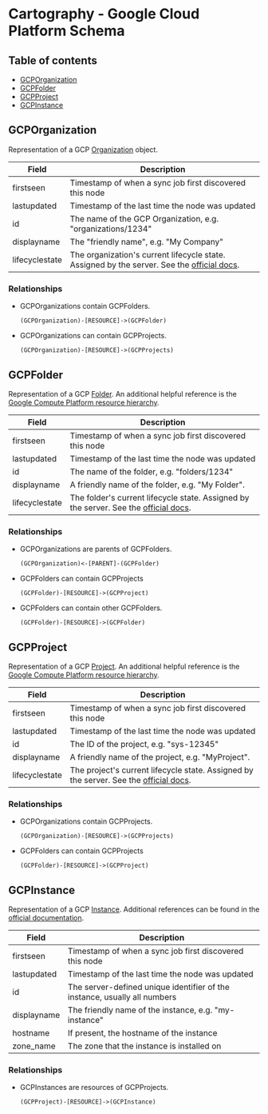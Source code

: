# Cartography - Google Cloud Platform Schema

## Table of contents

- [GCPOrganization](#gcporganization)
- [GCPFolder](#gcpfolder)
- [GCPProject](#gcpproject)
- [GCPInstance](#gcpinstance)

## GCPOrganization

Representation of a GCP [Organization](https://cloud.google.com/resource-manager/reference/rest/v1/organizations) object.


| Field | Description |
|-------|--------------| 
| firstseen| Timestamp of when a sync job first discovered this node  |
| lastupdated |  Timestamp of the last time the node was updated | 
| id | The name of the GCP Organization, e.g. "organizations/1234" |
| displayname | The "friendly name", e.g. "My Company"
| lifecyclestate | The organization's current lifecycle state. Assigned by the server.  See the [official docs](https://cloud.google.com/resource-manager/reference/rest/v1/organizations#LifecycleState).

### Relationships

- GCPOrganizations contain GCPFolders.

    ```
    (GCPOrganization)-[RESOURCE]->(GCPFolder)
    ```
    
- GCPOrganizations can contain GCPProjects.

    ```
    (GCPOrganization)-[RESOURCE]->(GCPProjects)
    ```

 ## GCPFolder
 
 Representation of a GCP [Folder](https://cloud.google.com/resource-manager/reference/rest/v2/folders).  An additional helpful reference is the [Google Compute Platform resource hierarchy](https://cloud.google.com/resource-manager/docs/cloud-platform-resource-hierarchy).

| Field | Description |
|-------|--------------| 
| firstseen| Timestamp of when a sync job first discovered this node  |
| lastupdated |  Timestamp of the last time the node was updated | 
| id | The name of the folder, e.g. "folders/1234"|
| displayname | A friendly name of the folder, e.g. "My Folder".
| lifecyclestate | The folder's current lifecycle state. Assigned by the server.  See the [official docs](https://cloud.google.com/resource-manager/reference/rest/v2/folders#LifecycleState).
 
 
 ### Relationships
 
 - GCPOrganizations are parents of GCPFolders.

    ```
    (GCPOrganization)<-[PARENT]-(GCPFolder)
    ```
    
 - GCPFolders can contain GCPProjects
 
    ```
    (GCPFolder)-[RESOURCE]->(GCPProject)
    ```
    
 - GCPFolders can contain other GCPFolders.
 
    ```
    (GCPFolder)-[RESOURCE]->(GCPFolder)
    ```
 
 ## GCPProject
 
 Representation of a GCP [Project](https://cloud.google.com/resource-manager/reference/rest/v1/projects).  An additional helpful reference is the [Google Compute Platform resource hierarchy](https://cloud.google.com/resource-manager/docs/cloud-platform-resource-hierarchy).

| Field | Description |
|-------|--------------| 
| firstseen| Timestamp of when a sync job first discovered this node  |
| lastupdated |  Timestamp of the last time the node was updated | 
| id | The ID of the project, e.g. "sys-12345"|
| displayname | A friendly name of the project, e.g. "MyProject".
| lifecyclestate | The project's current lifecycle state. Assigned by the server.  See the [official docs](https://cloud.google.com/resource-manager/reference/rest/v1/projects#LifecycleState).
 
 ### Relationships
     
- GCPOrganizations contain GCPProjects.

    ```
    (GCPOrganization)-[RESOURCE]->(GCPProjects)
    ```
       
 - GCPFolders can contain GCPProjects
 
    ```
    (GCPFolder)-[RESOURCE]->(GCPProject)
    ```
    
 ## GCPInstance
 
 Representation of a GCP [Instance](https://cloud.google.com/compute/docs/reference/rest/v1/instances).  Additional references can be found in the [official documentation]( https://cloud.google.com/compute/docs/concepts).
 
 | Field | Description |
|-------|--------------| 
| firstseen| Timestamp of when a sync job first discovered this node  |
| lastupdated |  Timestamp of the last time the node was updated | 
| id | The server-defined unique identifier of the instance, usually all numbers
| displayname | The friendly name of the instance, e.g. "my-instance"
| hostname | If present, the hostname of the instance
| zone_name | The zone that the instance is installed on

### Relationships

- GCPInstances are resources of GCPProjects.

    ```
    (GCPProject)-[RESOURCE]->(GCPInstance)
    ``` 